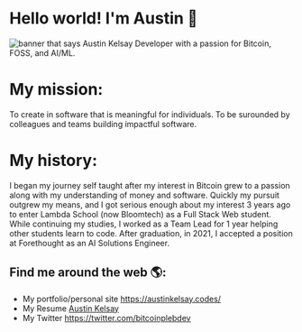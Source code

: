 # Hello world! I'm Austin 👋

<img src="https://pbs.twimg.com/media/EhkOUN2WsAAtDSA?format=jpg&name=small" alt="banner that says Austin Kelsay">
Developer with a passion for Bitcoin, FOSS, and AI/ML.

# My mission:
To create in software that is meaningful for individuals.
To be surounded by colleagues and teams building impactful software.

# My history:
I began my journey self taught after my interest in Bitcoin grew to a passion along with my understanding of money and software. Quickly my pursuit outgrew my means, and I got serious enough about my interest 3 years ago to enter Lambda School (now Bloomtech) as a Full Stack Web student. While continuing my studies, I worked as a Team Lead for 1 year helping other students learn to code. After graduation, in 2021, I accepted a position at Forethought as an AI Solutions Engineer.


## Find me around the web 🌎:
- My portfolio/personal site <a href="https://austinkelsay.codes/">https://austinkelsay.codes/</a>
- My Resume <a href="https://docs.google.com/document/d/1ejpR0E0RjGHP2wRhTTk7VAm1ZsI0pYKBXayeQ0hfhf8/edit?usp=sharing">Austin Kelsay</a>
- My Twitter <a href="https://twitter.com/bitcoinplebdev">https://twitter.com/bitcoinplebdev</a>
